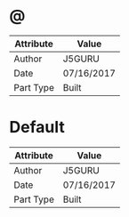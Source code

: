 # @
| Attribute | Value |
| ---  | ---     |
| Author | J5GURU |
| Date | 07/16/2017 |
| Part Type | Built |
# Default
| Attribute | Value |
| ---  | ---     |
| Author | J5GURU |
| Date | 07/16/2017 |
| Part Type | Built |
